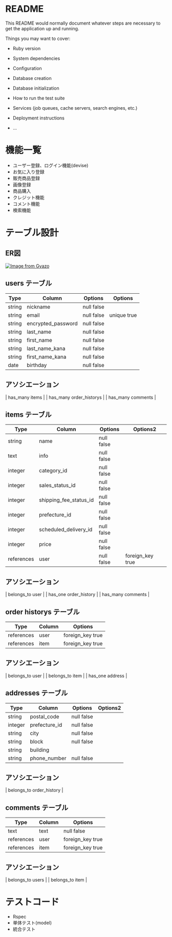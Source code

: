 # README

This README would normally document whatever steps are necessary to get the
application up and running.

Things you may want to cover:

* Ruby version

* System dependencies

* Configuration

* Database creation

* Database initialization

* How to run the test suite

* Services (job queues, cache servers, search engines, etc.)

* Deployment instructions

* ...




# 機能一覧

- ユーザー登録、ログイン機能(devise)
 - お気に入り登録
- 販売商品登録
 -  画像登録
- 商品購入
 - クレジット機能 
- コメント機能
- 検索機能




# テーブル設計  

## ER図
[![Image from Gyazo](https://i.gyazo.com/3d5def0349dfbde700e1d0d08132c897.png)](https://gyazo.com/3d5def0349dfbde700e1d0d08132c897)




## users テーブル

| Type | Column | Options | Options |
| ---- | ------ | ------- | ------- |
| string | nickname | null false |
| string | email | null false| unique true |
| string | encrypted_password | null false |
| string | last_name | null false |
| string | first_name | null false |
| string | last_name_kana | null false |
| string | first_name_kana | null false |
| date | birthday | null false |

## アソシエーション 

| has_many items |
| has_many order_historys |
| has_many comments |




## items テーブル

| Type | Column | Options | Options2 |
| ---- | ------ | ------- | -------- |
| string | name | null false |
| text | info | null false |
| integer | category_id | null false |
| integer | sales_status_id | null false |
| integer | shipping_fee_status_id | null false |
| integer | prefecture_id | null false |
| integer | scheduled_delivery_id | null false |
| integer | price | null false |
| references | user | null false |foreign_key true |

## アソシエーション

| belongs_to user |
| has_one order_history |
| has_many comments |


## order historys テーブル

| Type | Column | Options |
| ---- | ------ | ------- |
| references | user | foreign_key true |
| references | item | foreign_key true |

## アソシエーション

| belongs_to user |
| belongs_to item |
| has_one address |




## addresses テーブル

| Type | Column | Options | Options2 |
| ---- | ------ | ------- | ------- |
| string | postal_code | null false |
| integer | prefecture_id | null false |
| string | city | null false |
| string | block | null false |
| string | building |
| string | phone_number | null false |

## アソシエーション

| belongs_to order_history |




## comments テーブル

| Type | Column | Options |
| ---- | ------ | ------- |
| text | text | null false |
| references| user | foreign_key true |
| references | item | foreign_key true |

## アソシエーション

| belongs_to users |
| belongs_to item |




# テストコード
- Rspec
 - 単体テスト(model)
 - 統合テスト